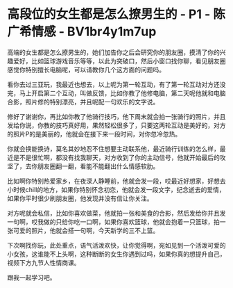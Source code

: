 # 高段位的女生都是怎么撩男生的 - P1 - 陈广希情感 - BV1br4y1m7up

高端的女生都是怎么撩男生的，她们加告你之后会研究你的朋友圈，摸清了你的兴趣爱好，比如篮球游戏音乐等等，以此为突破口，然后小窗口找你聊，看见朋友圈感觉你特别擅长电脑呢，可以请教你几个这方面的问题吗。

看你去过三亚玩，我最近也想去，以上呢为第一轮互动，有了第一轮互动对方还没完，马上开启第二个互动，叫做反馈，比如你教了他修电脑，第二天呢他就和电脑合影，照片修的特别漂亮，并且呢配一句欢乐的文字说。

修好了谢谢你，再比如你教了他骑行技巧，他下周末就会拍一张骑行的照片，并且发给你说，你教的技巧真好用，果然轻松很多了，只要这两轮互动是美好的，对方的照片P的是美丽的，他就会在接下来一段时间，对你忽冷忽热。

你就会换能换诗，莫名其妙地忍不住想要主动联系他，最近骑行训练的怎么样，最近是不是很忙啊，都没有找我聊天，对方收到了你的主动信号，他就开始最后的攻坚了，去你朋友圈翻一翻，看能不能翻出什么情感软肋。

比如啊你特别热爱家乡，在夜深人静睡前，他就会发一段，哎最近好想家，好想去小时候chill的地方，如果你特别怀念初恋，他就会发一段文字，纪念逝去的爱情，如果你平时很少刷朋友圈，他发现并没有信让你关注。

对方呢就会私信，比如你喜欢做菜，他就拍一张和美食的合影，然后发给你并且发一句啊，哎我做的只给你吃一口啊，如果你喜欢篮球，他就会抱着一只篮球，拍一张可爱的照片，他就会搭一句啊，今天新学的三不上篮。

下次啊找你玩，此处重点，语气活泼欢快，让你觉得啊，宛如见到一个活泼可爱的小女孩，这谁能不上头啊，这种断断的女生你遇到过吗，如果你真的想提升自己，视频下方九节人性情商课。

跟我一起学习吧。